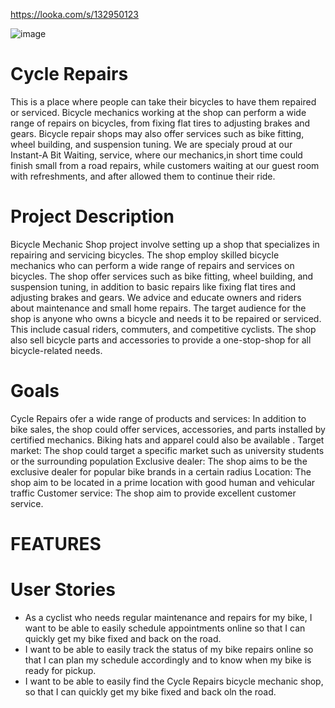 https://looka.com/s/132950123

![image](https://github.com/rayknezdev/cycle-repairs/assets/135096185/9689f31e-6f8d-4025-9d67-c3d90c0fe670)

#  Cycle Repairs 
This is a place where people can take their bicycles to have them repaired or serviced. Bicycle mechanics working at the shop can perform a wide range of repairs on bicycles, from fixing flat tires to adjusting brakes and gears. Bicycle repair shops may also offer services such as bike fitting, wheel building, and suspension tuning. We are specialy proud at our Instant-A Bit  Waiting,  service, where our mechanics,in short time could finish small from a road repairs, while customers waiting at our guest room with refreshments, and after allowed them to continue their ride.
# Project Description
 Bicycle Mechanic Shop project involve setting up a shop that specializes in repairing and servicing bicycles. The shop employ skilled bicycle mechanics who can perform a wide range of repairs and services on bicycles. The shop offer services such as bike fitting, wheel building, and suspension tuning, in addition to basic repairs like fixing flat tires and adjusting brakes and gears. We advice and educate owners and riders about maintenance and small home repairs.  The target audience for the shop is anyone who owns a bicycle and needs it to be repaired or serviced. This include casual riders, commuters, and competitive cyclists. The shop also sell bicycle parts and accessories to provide a one-stop-shop for all bicycle-related needs.
 # Goals
Cycle Repairs ofer a wide range of products and services: In addition to bike sales, the shop could offer services, accessories, and parts installed by certified mechanics. Biking hats and apparel could also be available .
Target market: The shop could target a specific market such as university students or the surrounding population 
Exclusive dealer: The shop  aims to be the exclusive dealer for popular bike brands in a certain radius 
Location: The shop aim to be located in a prime location with good human and vehicular traffic 
Customer service: The shop  aim to provide excellent customer service.
 # FEATURES # 
# User Stories
 - As a cyclist who needs regular maintenance and repairs for my bike, I want to be able to easily schedule appointments online so that I can quickly get my bike fixed  and 
    back on the road.
 - I want to be able to easily track the status  of my bike repairs online so that I can plan my schedule accordingly and to know when my bike is ready for pickup.           
 -  I want to be able to easily find the Cycle Repairs bicycle mechanic shop, so that I can quickly get my bike fixed and back oln the road.

